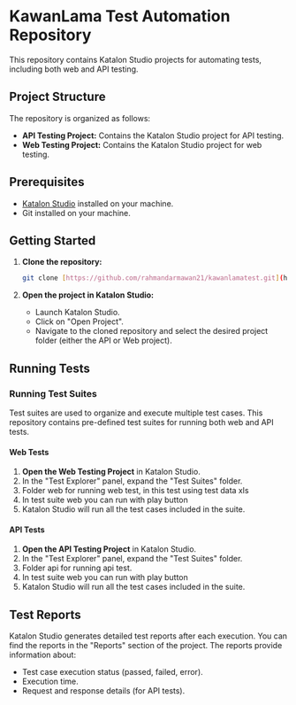# KawanLama Test Automation Repository

This repository contains Katalon Studio projects for automating tests, including both web and API testing.

## Project Structure

The repository is organized as follows:

* **API Testing Project:** Contains the Katalon Studio project for API testing.
* **Web Testing Project:** Contains the Katalon Studio project for web testing.

## Prerequisites

* [Katalon Studio](https://www.katalon.com/) installed on your machine.
* Git installed on your machine.

## Getting Started

1.  **Clone the repository:**

    ```bash
    git clone [https://github.com/rahmandarmawan21/kawanlamatest.git](https://github.com/rahmandarmawan21/kawanlamatest.git)
    ```

2.  **Open the project in Katalon Studio:**

    * Launch Katalon Studio.
    * Click on "Open Project".
    * Navigate to the cloned repository and select the desired project folder (either the API or Web project).

## Running Tests

### Running Test Suites

Test suites are used to organize and execute multiple test cases. This repository contains pre-defined test suites for running both web and API tests.

#### Web Tests

1.  **Open the Web Testing Project** in Katalon Studio.
2.  In the "Test Explorer" panel, expand the "Test Suites" folder.
3.  Folder web for running web test, in this test using test data xls
4.  In test suite web you can run with play button
5.  Katalon Studio will run all the test cases included in the suite.

#### API Tests

1.  **Open the API Testing Project** in Katalon Studio.
2.  In the "Test Explorer" panel, expand the "Test Suites" folder.
3.  Folder api for running api test.
4.  In test suite web you can run with play button
5.  Katalon Studio will run all the test cases included in the suite.

## Test Reports

Katalon Studio generates detailed test reports after each execution. You can find the reports in the "Reports" section of the project. The reports provide information about:

* Test case execution status (passed, failed, error).
* Execution time.
* Request and response details (for API tests).
